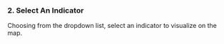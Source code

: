 ### 2. Select An Indicator

Choosing from the dropdown list, select an indicator to visualize on the map. 